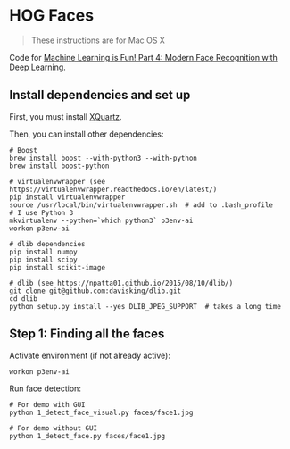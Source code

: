 # HOG Faces

> These instructions are for Mac OS X

Code for [Machine Learning is Fun! Part 4: Modern Face Recognition with Deep Learning](https://medium.com/@ageitgey/machine-learning-is-fun-part-4-modern-face-recognition-with-deep-learning-c3cffc121d78#.csqwby8z9).

## Install dependencies and set up

First, you must install [XQuartz](https://www.xquartz.org/).

Then, you can install other dependencies:

```
# Boost
brew install boost --with-python3 --with-python
brew install boost-python

# virtualenvwrapper (see https://virtualenvwrapper.readthedocs.io/en/latest/)
pip install virtualenvwrapper
source /usr/local/bin/virtualenvwrapper.sh  # add to .bash_profile
# I use Python 3
mkvirtualenv --python=`which python3` p3env-ai
workon p3env-ai

# dlib dependencies
pip install numpy
pip install scipy
pip install scikit-image

# dlib (see https://npatta01.github.io/2015/08/10/dlib/)
git clone git@github.com:davisking/dlib.git
cd dlib
python setup.py install --yes DLIB_JPEG_SUPPORT  # takes a long time
```

## Step 1: Finding all the faces

Activate environment (if not already active):

```
workon p3env-ai
```

Run face detection:

```
# For demo with GUI
python 1_detect_face_visual.py faces/face1.jpg

# For demo without GUI
python 1_detect_face.py faces/face1.jpg
```
